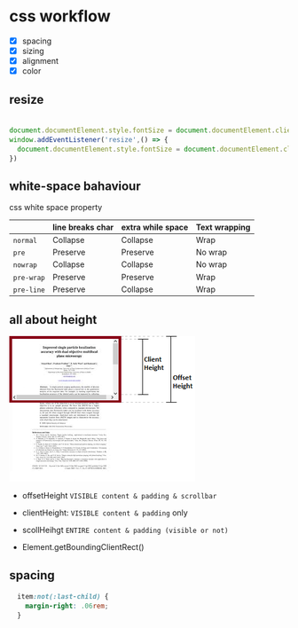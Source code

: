 
# css workflow
- [x] spacing
- [x] sizing
- [x] alignment
- [x] color

## resize
```js

document.documentElement.style.fontSize = document.documentElement.clientWidth / 375 * 100 + 'px'
window.addEventListener('resize',() => {
  document.documentElement.style.fontSize = document.documentElement.clientWidth / 375 * 100 + 'px'
})

```
## white-space bahaviour

css white space property

|            | line breaks char | extra while space | Text wrapping |
| :--------- | :--------------- | :-------------- | :------------ |
| `normal`   | Collapse         | Collapse        | Wrap          |
| `pre`      | Preserve         | Preserve        | No wrap       |
| `nowrap`   | Collapse         | Collapse        | No wrap       |
| `pre-wrap` | Preserve         | Preserve        | Wrap          |
| `pre-line` | Preserve         | Collapse        | Wrap          |


## all about height

![alt text](images/*height.png)

- offsetHeight 
`VISIBLE content & padding & scrollbar `

- clientHeight:
`VISIBLE content & padding` only

- scollHeihgt
`ENTIRE content & padding (visible or not)`

- Element.getBoundingClientRect()


## spacing

```css 
  item:not(:last-child) {
    margin-right: .06rem;
  }
```